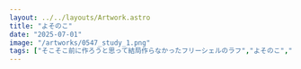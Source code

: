 ```yaml
---
layout: ../../layouts/Artwork.astro
title: "よそのこ"
date: "2025-07-01"
image: "/artworks/0547_study_1.png"
tags: ["そこそこ前に作ろうと思って結局作らなかったフリーシェルのラフ","よそのこ","ケモミミ","バニーガール"]
---
```


